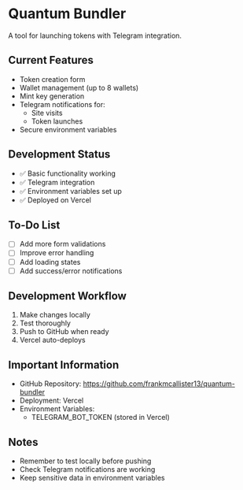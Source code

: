 # Quantum Bundler

A tool for launching tokens with Telegram integration.

## Current Features
- Token creation form
- Wallet management (up to 8 wallets)
- Mint key generation
- Telegram notifications for:
  - Site visits
  - Token launches
- Secure environment variables

## Development Status
- ✅ Basic functionality working
- ✅ Telegram integration
- ✅ Environment variables set up
- ✅ Deployed on Vercel

## To-Do List
- [ ] Add more form validations
- [ ] Improve error handling
- [ ] Add loading states
- [ ] Add success/error notifications

## Development Workflow
1. Make changes locally
2. Test thoroughly
3. Push to GitHub when ready
4. Vercel auto-deploys

## Important Information
- GitHub Repository: https://github.com/frankmcallister13/quantum-bundler
- Deployment: Vercel
- Environment Variables:
  - TELEGRAM_BOT_TOKEN (stored in Vercel)

## Notes
- Remember to test locally before pushing
- Check Telegram notifications are working
- Keep sensitive data in environment variables 